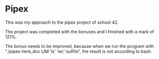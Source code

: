 # Pipex

This was my approach to the pipex project of school 42.

The project was completed with the bonuses and I finished with a mark of 121%. 

The bonus needs to be improved, because when we run the program with “./pipex here_doc LIM ‘ls’ ‘wc’ outfile”, the result is not according to bash.

